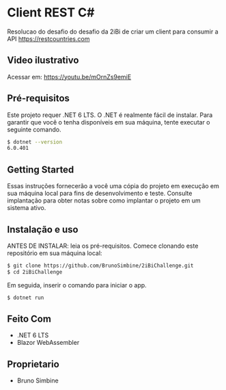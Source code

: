 # Client REST C#

Resolucao do desafio do desafio da 2iBi de criar um client para consumir a API https://restcountries.com

## Video ilustrativo
Acessar em: https://youtu.be/mOrnZs9emiE

## Pré-requisitos

Este projeto requer .NET 6 LTS. O .NET é realmente fácil de instalar. Para garantir que você o tenha disponíveis em sua máquina, tente executar o seguinte comando.

```sh
$ dotnet --version
6.0.401
```

## Getting Started
Essas instruções fornecerão a você uma cópia do projeto em execução em sua máquina local para fins de desenvolvimento e teste. Consulte implantação para obter notas sobre como implantar o projeto em um sistema ativo.


## Instalação e uso
ANTES DE INSTALAR: leia os pré-requisitos.
Comece clonando este repositório em sua máquina local:

```sh
$ git clone https://github.com/BrunoSimbine/2iBiChallenge.git
$ cd 2iBiChallenge
```

Em seguida, inserir o comando para iniciar o app.
```sh
$ dotnet run
```

## Feito Com
* .NET 6 LTS
* Blazor WebAssembler

## Proprietario 
* Bruno Simbine

